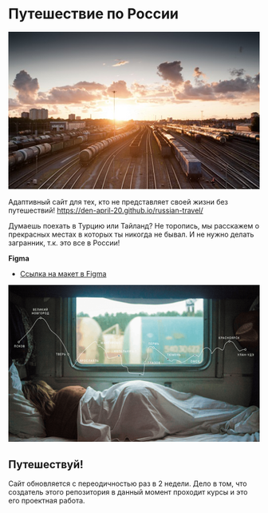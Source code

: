 # Путешествие по России

![screenshot showing it imported](screenshot.jpg)

Адаптивный сайт для тех, кто не представляет своей жизни без путешествий!
https://den-april-20.github.io/russian-travel/

Думаешь поехать в Турцию или Тайланд? Не торопись, мы расскажем о прекрасных местах в которых ты никогда не бывал. И не нужно делать загранник, т.к. это все в России!

**Figma**

* [Ссылка на макет в Figma](https://www.figma.com/file/OyRWEjU6wBwRe1hapzQoLx/Sprint-3%3A-Russia-%2F-desktop-%2B-mobile?node-id=28503%3A0)

![screenshot showing it imported](screenshot2.png)

## Путешествуй!

Сайт обновляется с переодичностью раз в 2 недели. Дело в том, что создатель этого репозитория в данный момент проходит курсы и это его проектная работа.